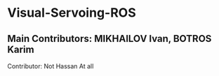 # Visual-Servoing-ROS
## Main Contributors: MIKHAILOV Ivan, BOTROS Karim
Contributor: Not Hassan At all


